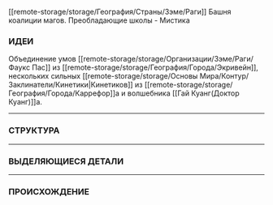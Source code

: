 [[remote-storage/storage/География/Страны/Зэме/Раги]]
Башня коалиции магов. Преобладающие школы - Мистика

### **ИДЕИ**
Объединение умов [[remote-storage/storage/Организации/Зэме/Раги/Фаукс Пас]] из [[remote-storage/storage/География/Города/Экривейн]], нескольких сильных [[remote-storage/storage/Основы Мира/Контур/Заклинатели/Кинетики|Кинетиков]] из [[remote-storage/storage/География/Города/Каррефор]]а и волшебника [[Гай Куанг(Доктор Куанг)]]а.
 
---
### **СТРУКТУРА**


---
### **ВЫДЕЛЯЮЩИЕСЯ ДЕТАЛИ**


---
### **ПРОИСХОЖДЕНИЕ**
